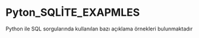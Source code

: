 # Pyton_SQLİTE_EXAPMLES
Python ile SQL sorgularında kullanılan bazı açıklama örnekleri bulunmaktadır
